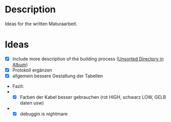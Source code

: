 # Description
Ideas for the written Maturaarbeit.
# Ideas
- [x] Include more description of the building process ([Unsorted Directory in Album](https://bldsg-my.sharepoint.com/:f:/g/personal/dominik_schwaiger_kantiwattwil_ch/EjcytiFcAJ1Dqje7UkEPNB4BpwHpWUIew3EBLvX1w-J_SQ?e=TpFxeV))
- [x] Protokoll ergänzen
- [x] allgemein bessere Gestatlung der Tabellen
- Fazit:
- - [x] Farben der Kabel besser gebrauchen (rot HIGH, schwarz LOW, GELB daten usw)
- - [x] debuggin is nightmare 